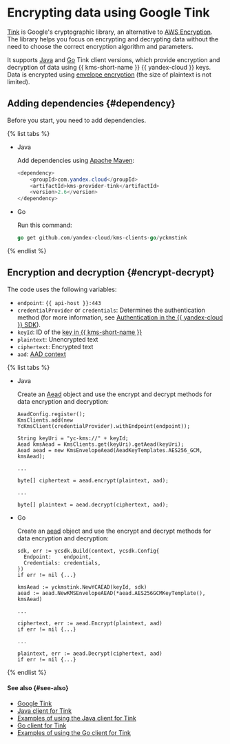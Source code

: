 # Encrypting data using Google Tink

[Tink](https://github.com/google/tink) is Google's cryptographic library, an alternative to [AWS Encryption](aws-encryption-sdk.md). The library helps you focus on encrypting and decrypting data without the need to choose the correct encryption algorithm and parameters.

It supports [Java](https://github.com/yandex-cloud/kms-clients-java/tree/master/kms-provider-tink) and [Go](https://github.com/yandex-cloud/kms-clients-go) Tink client versions, which provide encryption and decryption of data using {{ kms-short-name }} {{ yandex-cloud }} keys. Data is encrypted using [envelope encryption](../../concepts/envelope.md) (the size of plaintext is not limited).

## Adding dependencies {#dependency}

Before you start, you need to add dependencies.

{% list tabs %}

- Java

   Add dependencies using [Apache Maven](https://maven.apache.org/):

   ```java
   <dependency>
       <groupId>com.yandex.cloud</groupId>
       <artifactId>kms-provider-tink</artifactId>
       <version>2.6</version>
   </dependency>
   ```

- Go

   Run this command:

   ```go
   go get github.com/yandex-cloud/kms-clients-go/yckmstink
   ```

{% endlist %}

## Encryption and decryption {#encrypt-decrypt}

The code uses the following variables:

* `endpoint`: `{{ api-host }}:443`
* `credentialProvider` or `credentials`: Determines the authentication method (for more information, see [Authentication in the {{ yandex-cloud }} SDK](sdk.md#auth)).
* `keyId`: ID of the [key in {{ kms-short-name }}](../../concepts/key.md)
* `plaintext`: Unencrypted text
* `ciphertext`: Encrypted text
* `aad`: [AAD context](../../concepts/symmetric-encryption.md#add-context)

{% list tabs %}

- Java

   Create an [Aead](https://google.github.io/tink/javadoc/tink/1.3.0/index.html?com/google/crypto/tink/Aead.html) object and use the encrypt and decrypt methods for data encryption and decryption:

   ```
   AeadConfig.register();
   KmsClients.add(new YcKmsClient(credentialProvider).withEndpoint(endpoint));

   String keyUri = "yc-kms://" + keyId;
   Aead kmsAead = KmsClients.get(keyUri).getAead(keyUri);
   Aead aead = new KmsEnvelopeAead(AeadKeyTemplates.AES256_GCM, kmsAead);

   ...

   byte[] ciphertext = aead.encrypt(plaintext, aad);

   ...

   byte[] plaintext = aead.decrypt(ciphertext, aad);
   ```

- Go

   Create an [aead](https://pkg.go.dev/github.com/google/tink/go/aead?tab=doc) object and use the encrypt and decrypt methods for data encryption and decryption:

   ```
   sdk, err := ycsdk.Build(context, ycsdk.Config{
     Endpoint:    endpoint,
     Credentials: credentials,
   })
   if err != nil {...}

   kmsAead := yckmstink.NewYCAEAD(keyId, sdk)
   aead := aead.NewKMSEnvelopeAEAD(*aead.AES256GCMKeyTemplate(), kmsAead)

   ...

   ciphertext, err := aead.Encrypt(plaintext, aad)
   if err != nil {...}

   ...

   plaintext, err := aead.Decrypt(ciphertext, aad)
   if err != nil {...}
   ```

{% endlist %}

#### See also {#see-also}

* [Google Tink](https://github.com/google/tink)
* [Java client for Tink](https://github.com/yandex-cloud/kms-clients-java/tree/master/kms-provider-tink)
* [Examples of using the Java client for Tink](https://github.com/yandex-cloud/kms-clients-java/tree/master/kms-provider-tink/src/main/java/com/yandex/cloud/kms/providers/examples)
* [Go client for Tink](https://github.com/yandex-cloud/kms-clients-go)
* [Examples of using the Go client for Tink](https://github.com/yandex-cloud/kms-clients-go/tree/master/yckmstink/examples)
